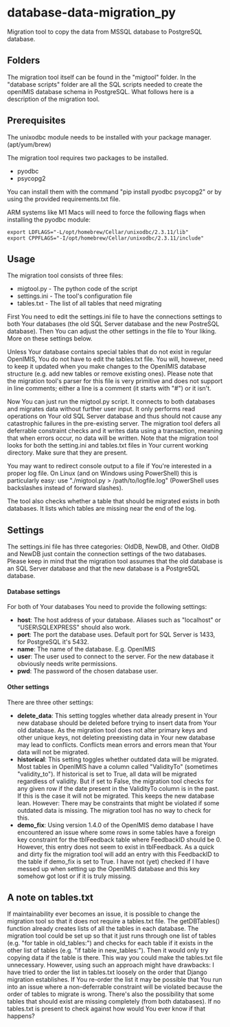 # database-data-migration_py
Migration tool to copy the data from MSSQL database to PostgreSQL database.

## Folders
The migration tool itself can be found in the "migtool" folder. In the "database scripts" folder are all the SQL scripts 
needed to create the openIMIS database schema in PostgreSQL. What follows here is a description of the migration tool.


## Prerequisites

The unixodbc module needs to be installed with your package manager. (apt/yum/brew)

The migration tool requires two packages to be installed.
* pyodbc
* psycopg2

You can install them with the command "pip install pyodbc psycopg2" or by using the provided requirements.txt file.

ARM systems like M1 Macs will need to force the following flags when installing the pyodbc module:
```
export LDFLAGS="-L/opt/homebrew/Cellar/unixodbc/2.3.11/lib"
export CPPFLAGS="-I/opt/homebrew/Cellar/unixodbc/2.3.11/include"
```

## Usage
The migration tool consists of three files:
* migtool.py - The python code of the script
* settings.ini - The tool's configuration file
* tables.txt - The list of all tables that need migrating

First You need to edit the settings.ini file to have the connections settings to both Your databases (the old SQL Server 
database and the new PostreSQL database). Then You can adjust the other settings in the file to Your liking. More on 
these settings below.

Unless Your database contains special tables that do not exist in regular OpenIMIS, You do not have to edit the 
tables.txt file. You will, however, need to keep it updated when you make changes to the OpenIMIS database structure 
(e.g. add new tables or remove existing ones). Please note that the migration tool's parser for this file is very 
primitive and does not support in line comments; either a line is a comment (it starts with "#") or it isn't. 

Now You can just run the migtool.py script. It connects to both databases and migrates data without further user input. 
It only performs read operations on Your old SQL Server database and thus should not cause any catastrophic failures in
the pre-existing server. The migration tool defers all deferrable constraint checks and it writes data using a 
transaction, meaning that when errors occur, no data will be written. Note that the migration tool looks for both the 
setting.ini and tables.txt files in Your current working directory. Make sure that they are present.

You may want to redirect console output to a file if You're interested in a proper log file. On Linux (and on Windows 
using PowerShell) this is particularly easy: use "./migtool.py > /path/to/logfile.log" (PowerShell uses backslashes 
instead of forward slashes).

The tool also checks whether a table that should be migrated exists in both databases. It lists which tables are missing 
near the end of the log.


## Settings
The settings.ini file has three categories: OldDB, NewDB, and Other. OldDB and NewDB just contain the connection 
settings of the two databases. Please keep in mind that the migration tool assumes that the old database is an SQL 
Server database and that the new database is a PostgreSQL database.

#### Database settings
For both of Your databases You need to provide the following settings:
* <b>host</b>: The host address of your database. Aliases such as "localhost" or "USER\SQLEXPRESS" should also work. 
* <b>port</b>: The port the database uses. Default port for SQL Server is 1433, for PostgreSQL it's 5432.
* <b>name</b>: The name of the database. E.g. OpenIMIS
* <b>user</b>: The user used to connect to the server. For the new database it obviously needs write permissions.
* <b>pwd</b>: The password of the chosen database user.

#### Other settings
There are three other settings:
* <b>delete_data</b>: This setting toggles whether data already present in Your new database should be deleted before 
trying to insert data from Your old database. As the migration tool does not alter primary keys and other unique keys, 
not deleting preexisting data in Your new database may lead to conflicts. Conflicts mean errors and errors mean that 
Your data will not be migrated.
* <b>historical</b>: This setting toggles whether outdated data will be migrated. Most tables in OpenIMIS have a column 
called "ValidityTo" (sometimes "validity_to"). If historical is set to True, all data will be migrated regardless of 
validity. But if set to False, the migration tool checks for any given row if the date present in the ValidityTo column 
is in the past. If this is the case it will not be migrated. This keeps the new database lean. However: There may be 
constraints that might be violated if some outdated data is missing. The migration tool has no way to check for this.
* <b>demo_fix</b>: Using version 1.4.0 of the OpenIMIS demo database I have encountered an issue where some rows in some 
tables have a foreign key constraint for the tblFeedback table where FeedbackID should be 0. However, this entry does 
not seem to exist in tblFeedback. As a quick and dirty fix the migration tool will add an entry with this FeedbackID to 
the table if demo_fix is set to True. I have not (yet) checked if I have messed up when setting up the OpenIMIS database 
and this key somehow got lost or if it is truly missing.


## A note on tables.txt
If maintainability ever becomes an issue, it is possible to change the migration tool so that it does not require a 
tables.txt file. The getDBTables() function already creates lists of all the tables in each database. The migration 
tool could be set up so that it just runs through one list of tables (e.g. "for table in old_tables:") and checks for 
each table if it exists in the other list of tables (e.g. "if table in new_tables:"). Then it would only try copying 
data if the table is there. This way you could make the tables.txt file unnecessary. However, using such an approach 
might have drawbacks: I have tried to order the list in tables.txt loosely on the order that Django migration 
establishes. If You re-order the list it may be possible that You run into an issue where a non-deferrable constraint 
will be violated because the order of tables to migrate is wrong. There's also the possibility that some tables that 
should exist are missing completely (from both databases). If no tables.txt is present to check against how would You 
ever know if that happens?


